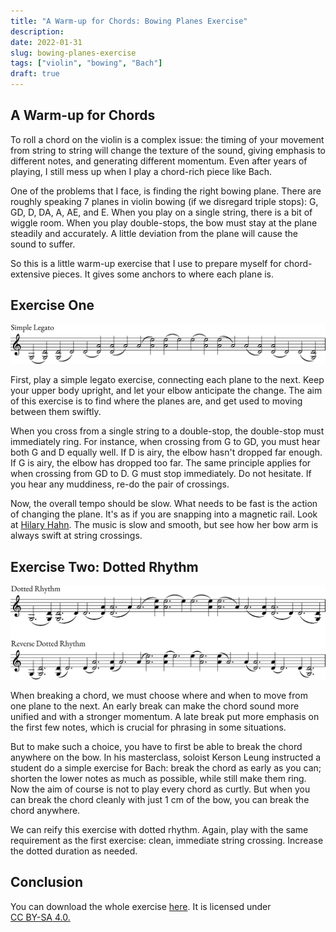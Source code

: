 ```yaml
---
title: "A Warm-up for Chords: Bowing Planes Exercise"
description: 
date: 2022-01-31
slug: bowing-planes-exercise
tags: ["violin", "bowing", "Bach"]
draft: true
---
```


## A Warm-up for Chords

To roll a chord on the violin is a complex issue: the timing of your movement from string to string will change the texture of the sound, giving emphasis to different notes, and generating different momentum. Even after years of playing, I still mess up when I play a chord-rich piece like Bach.

One of the problems that I face, is finding the right bowing plane. There are roughly speaking 7 planes in violin bowing (if we disregard triple stops): G, GD, D, DA, A, AE, and E. When you play on a single string, there is a bit of wiggle room. When you play double-stops, the bow must stay at the plane steadily and accurately. A little deviation from the plane will cause the sound to suffer.

So this is a little warm-up exercise that I use to prepare myself for chord-extensive pieces. It gives some anchors to where each plane is.

## Exercise One

![Legato Exercise](/images/bow-planes-exercise-legato.svg)

First, play a simple legato exercise, connecting each plane to the next. Keep your upper body upright, and let your elbow anticipate the change. The aim of this exercise is to find where the planes are, and get used to moving between them swiftly.

When you cross from a single string to a double-stop, the double-stop must immediately ring. For instance, when crossing from G to GD, you must hear both G and D equally well. If D is airy, the elbow hasn't dropped far enough. If G is airy, the elbow has dropped too far. The same principle applies for when crossing from GD to D. G must stop immediately. Do not hesitate. If you hear any muddiness, re-do the pair of crossings.

Now, the overall tempo should be slow. What needs to be fast is the action of changing the plane. It's as if you are snapping into a magnetic rail. Look at [Hilary Hahn](https://www.youtube.com/watch?v=_80s85N9e-0). The music is slow and smooth, but see how her bow arm is always swift at string crossings. 

## Exercise Two: Dotted Rhythm

![Dotted Rhythm Exercise](/images/bow-planes-exercise-dotted-rhythm.svg)

When breaking a chord, we must choose where and when to move from one plane to the next. An early break can make the chord sound more unified and with a stronger momentum. A late break put more emphasis on the first few notes, which is crucial for phrasing in some situations.

But to make such a choice, you have to first be able to break the chord anywhere on the bow. In his masterclass, soloist Kerson Leung instructed a student do a simple exercise for Bach: break the chord as early as you can; shorten the lower notes as much as possible, while still make them ring. Now the aim of course is not to play every chord as curtly. But when you can break the chord cleanly with just 1 cm of the bow, you can break the chord anywhere.

We can reify this exercise with dotted rhythm. Again, play with the same requirement as the first exercise: clean, immediate string crossing. Increase the dotted duration as needed. 







## Conclusion

You can download the whole exercise [here](/files/Bowing_Planes_Exercise.pdf). It is licensed under <a href="http://creativecommons.org/licenses/by-sa/4.0/?ref=chooser-v1" target="_blank" rel="license noopener noreferrer" style="display:inline-block;">CC BY-SA 4.0.